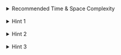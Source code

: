 <br>
<details class="hint-accordion">  
    <summary>Recommended Time & Space Complexity</summary>
    <p>
    You should aim for a solution with <code>O(1)</code> time for each function call and <code>O(n)</code> space, where <code>n</code> is the maximum number of elements present in the stack.
    </p>
</details>

<br>
<details class="hint-accordion">  
    <summary>Hint 1</summary>
    <p>
    A brute force solution would be to always check for the minimum element in the stack for the <code>getMin()</code> function call. This would be an <code>O(n)</code> appraoch. Can you think of a better way? Maybe <code>O(n)</code> extra space to store some information. 
    </p>
</details>

<br>
<details class="hint-accordion">  
    <summary>Hint 2</summary>
    <p>
    We can use a stack to maintain the elements. But how can we find the minimum element at any given time? Perhaps we should consider a prefix approach.
    </p>
</details>

<br>
<details class="hint-accordion">  
    <summary>Hint 3</summary>
    <p>
    We use an additional stack to maintain the prefix minimum element. When popping elements from the main stack, we should also pop from this extra stack. However, when pushing onto the extra stack, we should push the minimum of the top element of the extra stack and the current element onto this extra stack.
    </p>
</details>